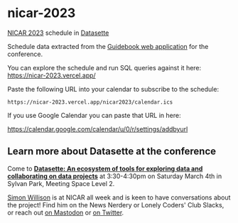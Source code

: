 # nicar-2023

[NICAR 2023](https://www.ire.org/training/conferences/nicar-2023/) schedule in [Datasette](https://datasette.io/)

Schedule data extracted from the [Guidebook web application](https://guidebook.com/g/#/guides/nicar23/schedule/sessions?scheduleDayPosition=2023-03-01&scheduleIndexInDayPosition=0) for the conference.

You can explore the schedule and run SQL queries against it here: https://nicar-2023.vercel.app/

Paste the following URL into your calendar to subscribe to the schedule:

    https://nicar-2023.vercel.app/nicar2023/calendar.ics

If you use Google Calendar you can paste that URL in here:

https://calendar.google.com/calendar/u/0/r/settings/addbyurl

## Learn more about Datasette at the conference

Come to **[Datasette: An ecosystem of tools for exploring data and collaborating on data projects](https://guidebook.com/g/#/guides/nicar23/schedule/sessions/28625732)** at 3:30-4:30pm on Saturday March 4th in Sylvan Park, Meeting Space Level 2.

[Simon Willison](https://simonwillison.net/) is at NICAR all week and is keen to have conversations about the project! Find him on the News Nerdery or Lonely Coders' Club Slacks, or reach out [on Mastodon](https://fedi.simonwillison.net/@simon) or [on Twitter](https://twitter.com/simonw).

